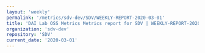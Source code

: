 ```yaml
---
layout: 'weekly'
permalink: '/metrics/sdv-dev/SDV/WEEKLY-REPORT-2020-03-01'
title: 'DAI Lab OSS Metrics Metrics report for SDV | WEEKLY-REPORT-2020-03-01'
organization: 'sdv-dev'
repository: 'SDV'
current_date: '2020-03-01'
---
```

